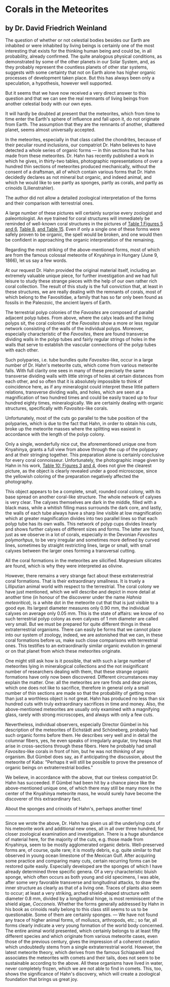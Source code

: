 # Corals in the Meteorites

## by Dr. David Friedrich Weinland

The question of whether or not celestial bodies besides our Earth are inhabited or were inhabited by living beings is certainly one of the most interesting that exists for the thinking human being and could be, in all probability, already confirmed. The quite analogous physical conditions, as demonstrated by some of the other planets in our Solar System, and, as they probably represent the countless planets of other star systems, suggests with some certainty that not on Earth alone has higher organic processes of development taken place. But this has always been only a speculation, a hypothesis, however well supported.

But it seems that we have now received a very direct answer to this question and that we can see the real remnants of living beings from another celestial body with our own eyes.

It will hardly be doubted at present that the meteorites, which from time to time enter the Earth's sphere of influence and fall upon it, do not originate from Earth. The assumption that they are the remnants of another, shattered planet, seems almost universally accepted.

In the meteorites, especially in that class called the chondrites, because of their peculiar round inclusions, our compatriot Dr. Hahn believes to have detected a whole series of organic forms — in thin sections that he has made from these meteorites. Dr. Hahn has recently published a work in which he gives, in thirty-two tables, photographic representations of over a hundred thin sections of meteorites produced mechanically, without the consent of a draftsman, all of which contain various forms that Dr. Hahn decidedly declares as not mineral but organic, and indeed animal, and which he would like to see partly as sponges, partly as corals, and partly as crinoids (Lilienstrahler).

The author did not allow a detailed zoological interpretation of the forms and their comparison with terrestrial ones.

A large number of these pictures will certainly surprise every zoologist and paleontologist. An eye trained for coral structures will immediately be reminded of well-known coral structures in the pictures of [Table 1 Figures 5](https://cdn.solaranamnesis.com/OttoHahn/figures/meteorite_1-5_edit-b2.jpg) [and 6](https://cdn.solaranamnesis.com/OttoHahn/figures/meteorite_1-6_edit-b2.jpg), [Table 8](https://cdn.solaranamnesis.com/OttoHahn/figures/meteorite_8-1_edit-b2.jpg), [and Table 15](https://cdn.solaranamnesis.com/OttoHahn/figures/meteorite_15-1_edit-b3.jpg). Even if only a single one of these forms were safely proven to be organic, the spell would be broken, and one would then be confident in approaching the organic interpretation of the remaining.

Regarding the most striking of the above-mentioned forms, most of which are from the famous colossal meteorite of Knyahinya in Hungary (June 9, 1866), let us say a few words.

At our request Dr. Hahn provided the original material itself, including an extremely valuable unique piece, for further investigation and we had full leisure to study these strange pieces with the help of our own rather rich coral collection. The result of this study is the full conviction that, at least in these structures, we are really dealing with the remnants of corals, most of which belong to the Favositidae, a family that has so far only been found as fossils in the Paleozoic, the ancient layers of Earth.

The terrestrial polyp colonies of the _Favosites_ are composed of parallel adjacent polyp tubes. From above, where the calyx leads and the living polyps sit, the coral colonies of the _Favosites_ show a more or less regular network consisting of the walls of the individual polyps. Moreover, especially characteristic of the _Favosites_, there are found transverse dividing walls in the polyp tubes and fairly regular strings of holes in the walls that serve to establish the vascular connections of the polyp tubes with each other.

Such polyparies, i.e. tube bundles quite _Favosites_-like, occur in a large number of Dr. Hahn's meteorite cuts, which come from various meteorite falls. With full clarity one sees in many of these precisely the same transverse dividing walls with little strings of holes at certain distances from each other, and so often that it is absolutely impossible to think of coincidence here, as if any mineralogist could interpret these little pattern relations, transverse dividing walls, and holes, which are seen at a magnification of two hundred times and could be easily traced up to four hundred eighty times, mineralogically. We are certainly dealing with organic structures, specifically with _Favosites_-like corals.

Unfortunately, most of the cuts go parallel to the tube position of the polyparies, which is due to the fact that Hahn, in order to obtain his cuts, broke up the meteorite masses where the splitting was easiest in accordance with the length of the polyp colony.

Only a single, wonderfully nice cut, the aforementioned unique one from Knyahinya, grants a full view from above through the cup of the polypary and at their stringing together. This preparation alone is certainly conclusive for every coral connoisseur. Unfortunately, the photographic image given by Hahn in his work, [Table 10: Figures 3](https://cdn.solaranamnesis.com/OttoHahn/figures/meteorite_10-3_edit-b2.jpg) [and 4](https://cdn.solaranamnesis.com/OttoHahn/figures/meteorite_1-5_edit-b2.jpg), does not give the clearest picture, as the object is clearly revealed under a good microscope, since the yellowish coloring of the preparation negatively affected the photography.

This object appears to be a complete, small, rounded coral colony, with its base spread on another coral-like structure. The whole network of calyxes is very clear. The calyxes themselves are dark in the middle, filled with a black mass, while a whitish filling mass surrounds the dark core, and lastly, the walls of each tube always have a sharp line visible at low magnification which at greater magnification divides into two parallel lines so that each polyp tube has its own walls. This network of polyp cups divides linearly and shows further calyxes of different sizes and forms. The latter are found, just as we observe in a lot of corals, especially in the Devonian _Favosites polymorhpus_, to be very irregular and sometimes more defined by curved lines, sometimes by straight restricting lines, large or small, with small calyxes between the larger ones forming a transversal cutting.

All the coral formations in the meteorites are silicified. Magnesium silicates are found, which is why they were interpreted as olivine.

However, there remains a very strange fact about these extraterrestrial coral formations. That is their extraordinary smallness. It is truely a Lilliputian animal world with respect to the terrestrial. The coral colony we have just mentioned, which we will describe and depict in more detail at another time (in honour of the discoverer under the name _Hahnia meteoritica_), is a white dot in the meteorite cut that that is just visible to a good eye. Its largest diameter measures only 0.90 mm, the individual calyxes on average only 0.05 mm. This is the state of affairs: we know of no such terrestrial polyp colony as even calyxes of 1 mm diameter are called very small. But we must be prepared for quite different things in these extraterrestrial organisms. There can easily be forms that we cannot place into our system of zoology, indeed, we are astonished that we can, in these coral formations before us, make such close comparisons with terrestrial ones. This testifies to an extraordinarily similar organic evolution in general or on that planet from which these meteorites originate. 

One might still ask how is it possible, that with such a large number of meteorites lying in mineralogical collections and the not insignificant number of researchers dealing with them, that these strange organic formations have only now been discovered. Different circumstances may explain the matter. One: all the meteorites are rare finds and dear pieces, which one does not like to sacrifice, therefore in general only a small number of thin sections are made so that the probability of getting more than just a worthless object is not great. Hahn has produced no less than six hundred cuts with truly extraordinary sacrifices in time and money. Also, the above-mentioned meteorites are usually only examined with a magnifying glass, rarely with strong microscopes, and always with only a few cuts.

Nevertheless, individual observers, especially Director Gümbel in his description of the meteorites of Eichstädt and Schöneberg, probably had such organic forms before them. He describes very well and in detail the columnar fibers, yes, he even speaks of irregularly angular, tiny heaps that arise in cross-sections through these fibers. Here he probably had small _Favosites_-like corals in front of him, but he was not thinking of any organism. But Gümbel does say, as if anticipating the discussion, about the meteorite of Kaba: "Perhaps it will still be possible to prove the presence of organic beings on extraterrestrial bodies."

We believe, in accordance with the above, that our tireless compatriot Dr. Hahn has succeeded. If Gümbel had been hit by a chance piece like the above-mentioned unique one, of which there may still be many more in the center of the Knyahinya meteorite mass, he would surely have become the discoverer of this extraordinary fact.

About the sponges and crinoids of Hahn's, perhaps another time!

***

Since we wrote the above, Dr. Hahn has given us all the underlying cuts of his meteorite work and additional new ones, all in all over three hundred, for closer zoological examination and investigation. There is a huge abundance of material here, for the majority of the cuts, e.g. those made from Knyahinya, seem to be mostly agglomerated organic debris. Well-preserved forms are, of course, quite rare; it is mostly debris, e.g. quite similar to that observed in young ocean limestone of the Mexican Gulf. After acquiring some practice and comparing many cuts, certain recurring forms can be restored quite easily. Especially developed are the sponges of which I have already determined three specific genera. Of a very characteristic bluish sponge, which often occurs as both young and old specimens, I was able, after some very favorable transverse and longitudinal attacks, to draw the inner structure as clearly as that of a living one. Traces of plants also seem to occur; at least a very striking, arched shield-shaped structure with diameter 0.8 mm, divided by a longitudinal hinge, is most reminiscent of the shield algae, _Cocconeis_. Whether the forms generally addressed by Hahn in his book as crinoids really belong to this class still seems to us to be questionable. Some of them are certainly sponges. — We have not found any trace of higher animal forms, of molluscs, arthropods, etc.; so far, all forms clearly indicate a very young formation of the world body concerned. The entire animal world presented, which certainly belongs to at least fifty different species and which originate from various meteorite cases, even those of the previous century, gives the impression of a coherent creation which undoubtedly stems from a single extraterrestrial world. However, the latest meteorite theory, which derives from the famous Schiaparelli and associates the meteorites with comets and their tails, does not seem to be sustainable according to the above. All these organisms have lived in water, never completely frozen, which we are not able to find in comets. This, too, shows the significance of Hahn's discovery, which will create a zoological foundation that brings us great joy.
